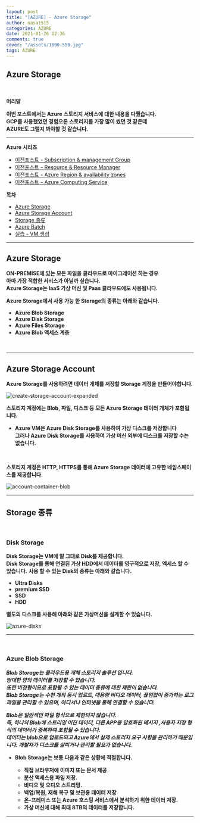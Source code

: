 ```yaml
---
layout: post
title: "[AZURE] - Azure Storage"
author: nasa1515
categories: AZURE
date: 2021-01-26 12:36
comments: true
cover: "/assets/1800-550.jpg"
tags: AZURE
---
```




## **Azure Storage**


<br/>

**머리말**  
 
**이번 포스트에서는 Azure 스토리지 서비스에 대한 내용을 다뤘습니다.  
GCP를 사용했었던 경험으론 스토리지를 가장 많이 썼던 것 같은데  
AZURE도 그럴지 봐야할 것 같습니다.**

 
---

**Azure 시리즈**

- [이전포스트 - Subscription & management Group](https://nasa1515.github.io/azure/2021/01/21/azure.subscriptions.html)
- [이전포스트 - Resource & Resource Manager](https://nasa1515.github.io/azure/2021/01/22/azure-resoure.html)
- [이전포스트 - Azure Region & availability zones](https://nasa1515.github.io/azure/2021/01/22/azure.region.html)
- [이전포스트 - Azure Computing Service](https://nasa1515.github.io/azure/2021/01/25/azure.compute.html)

**목차**


- [Azure Storage](#a1)
- [Azure Storage Account](#a2)
- [Storage 종류](#a3)
- [Azure Batch](#a4)
- [실습 - VM 생성](#a4)
--- 

## **Azure Storage**   <a name="a1"></a>

**ON-PREMISE에 있는 모든 파일을 클라우드로 마이그레이션 하는 경우**  
**아마 가장 적합한 서비스가 아닐까 싶습니다.**  
**Azure Storage는 IaaS 가상 머신 및 Paas 클라우드에도 사용됩니다.**  

**Azure Storage에서 사용 가능 한 Storage의 종류는 아래와 같습니다.**

* **Azure Blob Storage**
* **Azure Disk Storage**
* **Azure Files Storage**
* **Azure Blob 액세스 계층**


<br/>

---
## **Azure Storage Account**   <a name="a2"></a>

**Azure Storage를 사용하려면 데이터 개체를 저장할 Storage 계정을 만들어야합니다.**  


![create-storage-account-expanded](https://user-images.githubusercontent.com/69498804/105789118-365a0f80-5fc5-11eb-93ae-0d93fa983b45.png)

**스토리지 계정에는 Blob, 파일, 디스크 등 모든 Azure Storage 데이터 개체가 포함됩니다.**

 * **Azure VM은 Azure Disk Storage를 사용하여 가상 디스크를 저장합니다    
    그러나 Azure Disk Storage를 사용하여 가상 머신 외부에 디스크를 저장할 수는 없습니다.**

<br/>

**스토리지 계정은 HTTP, HTTPS를 통해 Azure Storage 데이터에 고유한 네임스페이스를 제공합니다.**  

![account-container-blob](https://user-images.githubusercontent.com/69498804/105789701-3dcde880-5fc6-11eb-9116-e56a222909ef.png)


---

## **Storage 종류**   <a name="a3"></a>

<br/>

### **Disk Storage**

**Disk Storage는 VM에 말 그대로 Disk를 제공합니다.**  
**Disk Storage를 통해 연결된 가상 HDD에서 데이터를 영구적으로 저장, 엑세스 할 수 있습니다.**
**사용 할 수 있는 Disk의 종류는 아래와 같습니다.**

* **Ultra Disks**
* **premium SSD**
* **SSD**
* **HDD**

**별도의 디스크를 사용해 아래와 같은 가상머신을 설계할 수 있습니다.**  

![azure-disks](https://user-images.githubusercontent.com/69498804/105790339-7e7a3180-5fc7-11eb-8362-5eaccf9ed2a3.png)

---

<br/>

### **Azure Blob Storage**

***Blob Storage는 클라우드용 개체 스토리지 솔루션 입니다.  
방대한 양의 데이터를 저장할 수 있습니다.  
또한 비정형이므로 포함될 수 있는 데이터 종류에 대한 제한이 없습니다.   
Blob Storage는 수천 개의 동시 업로드, 대용량 비디오 데이터, 끊임없이 증가하는 로그 파일을 관리할 수 있으며, 어디서나 인터넷을 통해 연결할 수 있습니다.***

*****Blob은 일반적인 파일 형식으로 제한되지 않습니다.**   
즉, 하나의 Blob에 스트리밍 이진 데이터, 다른 APP용 암호화된 메시지 ,사용자 지정 형식의 데이터가 중복하여 포함될 수 있습니다.  
데이터는 blob으로 업로드되고 Azure에서 실제 스토리지 요구 사항을 관리하기 때문입니다. 개발자가 디스크를 살피거나 관리할 필요가 없습니다.***


* **Blob Storage는 보통 다음과 같은 상황에 적절합니다.**

    * **직접 브라우저에 이미지 또는 문서 제공**
    * **분산 액세스용 파일 저장.**
    * **비디오 및 오디오 스트리밍.**
    * **백업/복원, 재해 복구 및 보관용 데이터 저장**
    * **온-프레미스 또는 Azure 호스팅 서비스에서 분석하기 위한 데이터 저장.**
    * **가상 머신에 대해 최대 8TB의 데이터를 저장합니다.**  


---